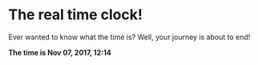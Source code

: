 # The real time clock!

Ever wanted to know what the time is? Well, your journey is about to end!

**The time is Nov 07, 2017, 12:14**
